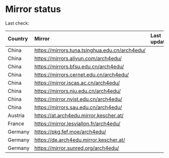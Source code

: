 <script src="./time.js"></script>
# Mirror status
Last check: <script type="text/javascript">localize(1735177410.0407414);</script>

|Country|Mirror|Last update|
|:------|:-----|:----------|
|China|https://mirrors.tuna.tsinghua.edu.cn/arch4edu/|<script type="text/javascript">localize(1735152103);</script>|
|China|https://mirrors.aliyun.com/arch4edu/|<script type="text/javascript">localize(1735109301);</script>|
|China|https://mirrors.bfsu.edu.cn/arch4edu/|<script type="text/javascript">localize(1735109301);</script>|
|China|https://mirrors.cernet.edu.cn/arch4edu/|<script type="text/javascript">localize(1735152103);</script>|
|China|https://mirror.iscas.ac.cn/arch4edu/|<script type="text/javascript">localize(1735109301);</script>|
|China|https://mirrors.nju.edu.cn/arch4edu/|<script type="text/javascript">localize(1735109301);</script>|
|China|https://mirror.nyist.edu.cn/arch4edu/|<script type="text/javascript">localize(1735109301);</script>|
|China|https://mirrors.sau.edu.cn/arch4edu/|<script type="text/javascript">localize(1731653531);</script>|
|Austria|https://at.arch4edu.mirror.kescher.at/|<script type="text/javascript">localize(1735152103);</script>|
|France|https://mirror.lesviallon.fr/arch4edu/|<script type="text/javascript">localize(1735152103);</script>|
|Germany|https://pkg.fef.moe/arch4edu/|<script type="text/javascript">localize(1735152103);</script>|
|Germany|https://de.arch4edu.mirror.kescher.at/|<script type="text/javascript">localize(1735152103);</script>|
|Germany|https://mirror.sunred.org/arch4edu/|<script type="text/javascript">localize(1735152103);</script>|

<script src="./tablefilter/tablefilter.js"></script>
<script src="./table.js"></script>